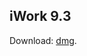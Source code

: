 ## iWork 9.3
Download: [dmg](http://web.archive.org/web/20210507010944/https://updates.cdn-apple.com/2019/cert/041-88015-20191017-af1b71b1-b454-4779-93ab-ed228dc830b9/iWork_9.3_Update.dmg).